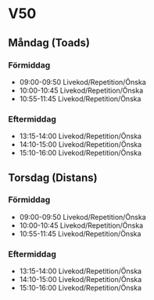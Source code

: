 # V50
## Måndag (Toads)
### Förmiddag
* 09:00-09:50 Livekod/Repetition/Önska
* 10:00-10:45 Livekod/Repetition/Önska
* 10:55-11:45 Livekod/Repetition/Önska
### Eftermiddag
* 13:15-14:00 Livekod/Repetition/Önska
* 14:10-15:00 Livekod/Repetition/Önska
* 15:10-16:00 Livekod/Repetition/Önska

## Torsdag (Distans)
### Förmiddag
* 09:00-09:50 Livekod/Repetition/Önska
* 10:00-10:45 Livekod/Repetition/Önska
* 10:55-11:45 Livekod/Repetition/Önska
### Eftermiddag
* 13:15-14:00 Livekod/Repetition/Önska
* 14:10-15:00 Livekod/Repetition/Önska
* 15:10-16:00 Livekod/Repetition/Önska